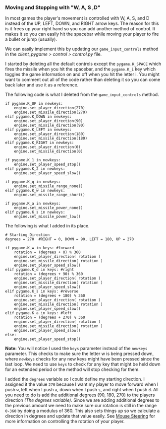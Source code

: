 ### Moving and Stopping with "W, A, S ,D"

In most games the player's movement is controlled with W, A, S, and D instead of the UP, LEFT, DOWN, and RIGHT arrow keys. The reason for this is it frees up your right hand so you can add another method of control. It makes it so you can easily hit the spacebar while moving your player to fire a bullet or jump (usually).

We can easily implement this by updating our `game_input_controls` method in the *client_pygame > control > control.py* file.

I started by deleting all the default controls except the `pygame.K_SPACE` which fires the missile when you hit the spacebar, and the `pygame.K_i` key which toggles the game information on and off when you hit the letter i. You might want to comment out all of the code rather than deleting it so you can come back later and use it as a reference.

The following code is what I deleted from the `game_input_controls` method.

    if pygame.K_UP in newkeys:
        engine.set_player_direction(270)
        engine.set_missile_direction(270)
    elif pygame.K_DOWN in newkeys:
        engine.set_player_direction(90)
        engine.set_missile_direction(90)
    elif pygame.K_LEFT in newkeys:
        engine.set_player_direction(180)
        engine.set_missile_direction(180)
    elif pygame.K_RIGHT in newkeys:
        engine.set_player_direction(0)
        engine.set_missile_direction(0)

    if pygame.K_1 in newkeys:
        engine.set_player_speed_stop()
    elif pygame.K_2 in newkeys:
        engine.set_player_speed_slow()
        
    if pygame.K_q in newkeys:
        engine.set_missile_range_none()
    elif pygame.K_w in newkeys:
        engine.set_missile_range_short()

    if pygame.K_a in newkeys:
        engine.set_missile_power_none()
    elif pygame.K_s in newkeys:
        engine.set_missile_power_low()

The following is what I added in its place.

    # Starting Direction
    degrees = 270  #RIGHT = 0, DOWN = 90, LEFT = 180, UP = 270

    if pygame.K_w in keys: #forward
        rotation = (degrees + 0) % 360
        engine.set_player_direction( rotation )
        engine.set_missile_direction( rotation )
        engine.set_player_speed_slow()
    elif pygame.K_d in keys: #right
        rotation = (degrees + 90) % 360
        engine.set_player_direction( rotation )
        engine.set_missile_direction( rotation )
        engine.set_player_speed_slow()
    elif pygame.K_s in keys: #reverse
        rotation = (degrees + 180) % 360
        engine.set_player_direction( rotation )
        engine.set_missile_direction( rotation )
        engine.set_player_speed_slow()
    elif pygame.K_a in keys: #left
        rotation = (degrees + 270) % 360
        engine.set_player_direction( rotation )
        engine.set_missile_direction( rotation )
        engine.set_player_speed_slow()
    else:
        engine.set_player_speed_stop()

**Note:** You will notice I used the `keys` parameter instead of the `newkeys` parameter. This checks to make sure the letter w is being pressed down, where `newkeys` checks for any new keys might have been pressed since the last loop. We need to use `keys` to check for any key that might be held down for an extended period or the method will stop checking for them.

I added the `degrees` variable so I could define my starting direction. I assigned it the value `270` because I want my player to move forward when I push `w`, left when I push `a`, down when I push `s`, and right when I push `d`. All you need to do is add the additional degrees (90, 180, 270) to the players direction _(The degrees variable)_. Since we are adding additional degrees to the previous amount we need to make sure our rotation is still in the range `0-360` by doing a modulus of 360. This also sets things up so we calculate a direction in degrees and update that value easily. See [Mouse Steering](mouse_steering.md) for more information on controlling the rotation of your player.

